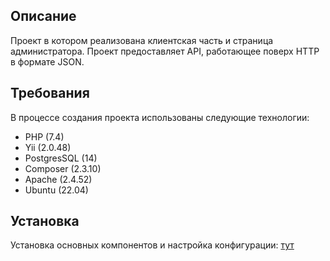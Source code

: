 ## Описание

Проект в котором реализована клиентская часть и страница администратора. Проект предоставляет API, работающее поверх HTTP в формате JSON.

## Требования

В процессе создания проекта использованы следующие технологии:

- PHP (7.4)
- Yii (2.0.48)
- PostgresSQL (14)
- Composer (2.3.10)
- Apache (2.4.52)
- Ubuntu (22.04)

## Установка

Установка основных компонентов и настройка конфигурации: [тут](Documentation/INSTALL.md)